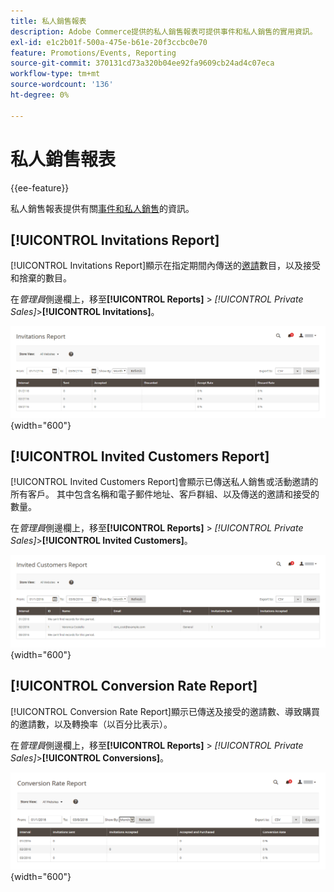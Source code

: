 ```yaml
---
title: 私人銷售報表
description: Adobe Commerce提供的私人銷售報表可提供事件和私人銷售的實用資訊。
exl-id: e1c2b01f-500a-475e-b61e-20f3ccbc0e70
feature: Promotions/Events, Reporting
source-git-commit: 370131cd73a320b04ee92fa9609cb24ad4c07eca
workflow-type: tm+mt
source-wordcount: '136'
ht-degree: 0%

---
```


# 私人銷售報表

{{ee-feature}}

私人銷售報表提供有關[事件和私人銷售](../merchandising-promotions/events-private-sales.md)的資訊。

## [!UICONTROL Invitations Report]

[!UICONTROL Invitations Report]顯示在指定期間內傳送的[邀請](../merchandising-promotions/invitations.md)數目，以及接受和捨棄的數目。

在&#x200B;_管理員_&#x200B;側邊欄上，移至&#x200B;**[!UICONTROL Reports]** > _[!UICONTROL Private Sales]_>**[!UICONTROL Invitations]**。

![邀請報告](./assets/private-sales-invitations.png){width="600"}

## [!UICONTROL Invited Customers Report]

[!UICONTROL Invited Customers Report]會顯示已傳送私人銷售或活動邀請的所有客戶。 其中包含名稱和電子郵件地址、客戶群組、以及傳送的邀請和接受的數量。

在&#x200B;_管理員_&#x200B;側邊欄上，移至&#x200B;**[!UICONTROL Reports]** > _[!UICONTROL Private Sales]_>**[!UICONTROL Invited Customers]**。

![受邀客戶報告](./assets/private-sales-invited-customers.png){width="600"}

## [!UICONTROL Conversion Rate Report]

[!UICONTROL Conversion Rate Report]顯示已傳送及接受的邀請數、導致購買的邀請數，以及轉換率（以百分比表示）。

在&#x200B;_管理員_&#x200B;側邊欄上，移至&#x200B;**[!UICONTROL Reports]** > _[!UICONTROL Private Sales]_>**[!UICONTROL Conversions]**。

![轉換率報表](./assets/private-sales-conversions.png){width="600"}
